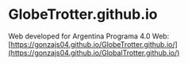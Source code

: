 # GlobeTrotter.github.io
Web developed for Argentina Programa 4.0
Web: [https://gonzajs04.github.io/GlobeTrotter.github.io/](https://gonzajs04.github.io/GlobalTrotter.github.io/)
